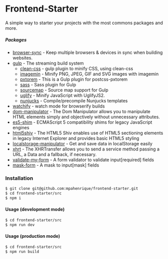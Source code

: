 # Frontend-Starter

A simple way to starter your projects with the most commons packages and more.

##### Packages
  - [browser-sync](https://www.npmjs.com/package/browser-sync) - Keep multiple browsers & devices in sync when building websites.
  - [gulp](https://www.npmjs.com/package/gulp) - The streaming build system
      - [clean-css](https://www.npmjs.com/package/gulp-clean-css) - gulp plugin to minify CSS, using clean-css
      - [imagemin](https://www.npmjs.com/package/gulp-imagemin) - Minify PNG, JPEG, GIF and SVG images with imagemin
      - [pxtorem](https://www.npmjs.com/package/gulp-pxtorem) - This is a Gulp plugin for postcss-pxtorem
      - [sass](https://www.npmjs.com/package/gulp-sass) - Sass plugin for Gulp
      - [sourcemap](https://www.npmjs.com/package/gulp-sourcemaps) - Source map support for Gulp
      - [uglify](https://www.npmjs.com/package/gulp-uglify) - Minify JavaScript with UglifyJS2.
      - [nunjucks](https://www.npmjs.com/package/gulp-nunjucks) - Compile/precompile Nunjucks templates
  - [watchify](https://www.npmjs.com/package/watchify) - watch mode for browserify builds
  - [dom-manipulator](https://www.npmjs.com/package/dom-manipulator) - The Dom Manipulator allows you to manipulate HTML elements simply and objectively without unnecessary attributes.
  - [es5-shim](https://www.npmjs.com/package/es5-shim) - ECMAScript 5 compatibility shims for legacy JavaScript engines
  - [html5shiv](https://www.npmjs.com/package/html5shiv) - The HTML5 Shiv enables use of HTML5 sectioning elements in legacy Internet Explorer and provides basic HTML5 styling
  - [localstorage-manipulator](https://www.npmjs.com/package/localstorage-manipulator) - Get and save data in localStorage easily
  - [xhrt](https://www.npmjs.com/package/xhrt) - The XHRTransfer allows you to send a service method passing a URL, a Data and a fallback, if necessary.
  - [validate-my-form](https://www.npmjs.com/package/validate-my-form) - A form validator to validate input[required] fields
  - [mask-form](https://www.npmjs.com/package/mask-form) - A mask to input[mask] fields

### Installation
```sh
$ git clone git@github.com:mpahenrique/frontend-starter.git
$ cd frontend-starter/src
$ npm i
```

#### Usage (development mode)
```sh
$ cd frontend-starter/src
$ npm run dev
```

#### Usage (production mode)
```sh
$ cd frontend-starter/src
$ npm run build
```